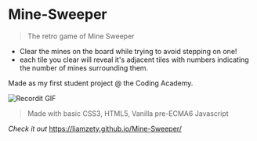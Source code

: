 # Mine-Sweeper
> The retro game of Mine Sweeper 

- Clear the mines on the board while trying to avoid stepping on one!
- each tile you clear will reveal it's adjacent tiles with numbers indicating the number of mines surrounding them. 

Made as my first student project @ the Coding Academy.


![Recordit GIF](http://g.recordit.co/IJsy0dEEHu.gif)

> Made with basic CSS3, HTML5, Vanilla pre-ECMA6 Javascript

*Check it out*
https://liamzety.github.io/Mine-Sweeper/
